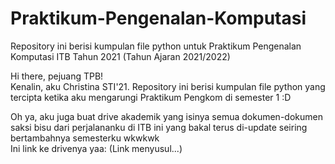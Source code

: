 # Praktikum-Pengenalan-Komputasi
Repository ini berisi kumpulan file python untuk Praktikum Pengenalan Komputasi ITB Tahun 2021 (Tahun Ajaran 2021/2022)

Hi there, pejuang TPB! <br/>
Kenalin, aku Christina STI'21. Repository ini berisi kumpulan file python yang tercipta ketika aku mengarungi Praktikum Pengkom di semester 1 :D

Oh ya, aku juga buat drive akademik yang isinya semua dokumen-dokumen saksi bisu dari perjalananku di ITB ini yang bakal terus di-update seiring bertambahnya semesterku wkwkwk <br/>
Ini link ke drivenya yaa: (Link menyusul...)
